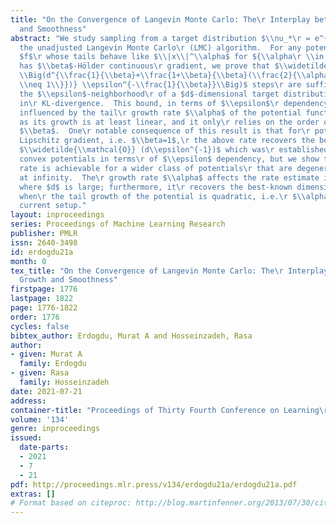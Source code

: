 ```yaml
---
title: "On the Convergence of Langevin Monte Carlo: The\r Interplay between Tail Growth
  and Smoothness"
abstract: "We study sampling from a target distribution $\\nu_*\r = e^{-f}$ using
  the unadjusted Langevin Monte Carlo\r (LMC) algorithm.  For any potential function
  $f$\r whose tails behave like $\\|x\\|^\\alpha$ for ${\\alpha\r \\in [1,2]}$, and
  has $\\beta$-Hölder continuous\r gradient, we prove that $\\widetilde{\\mathcal{O}}\r
  \\Big(d^{\\frac{1}{\\beta}+\\frac{1+\\beta}{\\beta}(\\frac{2}{\\alpha}-{1}_{\\{\\alpha\r
  \\neq 1\\}})} \\epsilon^{-\\frac{1}{\\beta}}\\Big)$ steps\r are sufficient to reach
  the $\\epsilon$-neighborhood\r of a $d$-dimensional target distribution $\\nu_*$
  in\r KL-divergence.  This bound, in terms of $\\epsilon$\r dependency, is not directly
  influenced by the tail\r growth rate $\\alpha$ of the potential function as\r long
  as its growth is at least linear, and it only\r relies on the order of smoothness
  $\\beta$.  One\r notable consequence of this result is that for\r potentials with
  Lipschitz gradient, i.e. $\\beta=1$,\r the above rate recovers the best known rate\r
  $\\widetilde{\\mathcal{O}} (d\\epsilon^{-1})$ which was\r established for strongly
  convex potentials in terms\r of $\\epsilon$ dependency, but we show that the same\r
  rate is achievable for a wider class of potentials\r that are degenerately convex
  at infinity.  The\r growth rate $\\alpha$ affects the rate estimate in\r high dimensions
  where $d$ is large; furthermore, it\r recovers the best-known dimension dependency
  when\r the tail growth of the potential is quadratic, i.e.\r $\\alpha = 2$, in the
  current setup."
layout: inproceedings
series: Proceedings of Machine Learning Research
publisher: PMLR
issn: 2640-3498
id: erdogdu21a
month: 0
tex_title: "On the Convergence of Langevin Monte Carlo: The\r Interplay between Tail
  Growth and Smoothness"
firstpage: 1776
lastpage: 1822
page: 1776-1822
order: 1776
cycles: false
bibtex_author: Erdogdu, Murat A and Hosseinzadeh, Rasa
author:
- given: Murat A
  family: Erdogdu
- given: Rasa
  family: Hosseinzadeh
date: 2021-07-21
address:
container-title: "Proceedings of Thirty Fourth Conference on Learning\r Theory"
volume: '134'
genre: inproceedings
issued:
  date-parts:
  - 2021
  - 7
  - 21
pdf: http://proceedings.mlr.press/v134/erdogdu21a/erdogdu21a.pdf
extras: []
# Format based on citeproc: http://blog.martinfenner.org/2013/07/30/citeproc-yaml-for-bibliographies/
---
```

